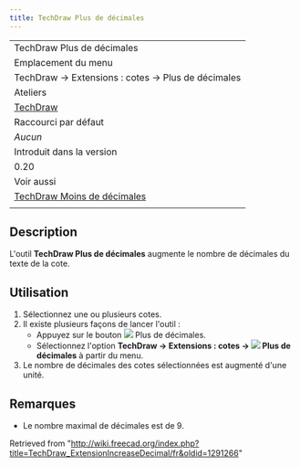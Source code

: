 ```yaml
---
title: TechDraw Plus de décimales
---
```

|  |
| --- |
| TechDraw Plus de décimales |
| Emplacement du menu |
| TechDraw → Extensions : cotes → Plus de décimales |
| Ateliers |
| [TechDraw](/TechDraw_Workbench/fr "TechDraw Workbench/fr") |
| Raccourci par défaut |
| *Aucun* |
| Introduit dans la version |
| 0.20 |
| Voir aussi |
| [TechDraw Moins de décimales](/TechDraw_ExtensionDecreaseDecimal/fr "TechDraw ExtensionDecreaseDecimal/fr") |
|  |

## Description

L'outil **TechDraw Plus de décimales** augmente le nombre de décimales du texte de la cote.

## Utilisation

1. Sélectionnez une ou plusieurs cotes.
2. Il existe plusieurs façons de lancer l'outil :
   * Appuyez sur le bouton ![](/images/TechDraw_ExtensionIncreaseDecimal.svg) Plus de décimales.
   * Sélectionnez l'option **TechDraw → Extensions : cotes → ![](/images/TechDraw_ExtensionIncreaseDecimal.svg) Plus de décimales** à partir du menu.
3. Le nombre de décimales des cotes sélectionnées est augmenté d'une unité.

## Remarques

* Le nombre maximal de décimales est de 9.

Retrieved from "<http://wiki.freecad.org/index.php?title=TechDraw_ExtensionIncreaseDecimal/fr&oldid=1291266>"
